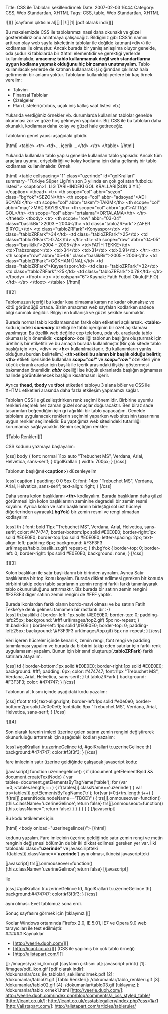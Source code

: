 Title: CSS ile Tabloları şekillendirmek
Date: 2007-02-03 16:44
Category: CSS, Web Standartları, XHTML
Tags: CSS, table, Web Standartları, XHTML

![][] [sayfanın çıktısını al][] || ![][1] [pdf olarak indir][]

Bu makalemizde CSS ile tablolarımızı nasıl daha okunaklı ve güzel
gösterebiliriz onu anlatmaya çalışacağız. Bildiğiniz gibi CSS'in namını
arttıran olay web sayfa iskeletinin tablolar ile değilde katman(\<div\>)
ile kodlaması ile olmuştur. Ancak burada bir yanlış anlaşılma oluyor
genelde, oda şudur ki tablolarda bir Xhtml elementidir ve gerektiği
yerlerde kullanılmalıdır, **amacımız tablo kullanmamak değil web
standartlarına uygun kodlama yapmak olduğunu hiç bir zaman
unutmayalım**. Tablo kullanılacak yerlerde de katman kullanarak işi
çığırından çıkılmaz hala getirmenin bir anlamı yoktur.<!--more-->
Tabloların kullanıldığı yerlere bir kaç örnek verelim:

-   Takvim
-   Finansal Tablolar
-   Çizelgeler
-   Plan Listeleri(otobüs, uçak iniş kalkış saat listesi vb.)

Yukarıda verdiğimiz örnekler vb. durumlarda kullanılan tablolar genelde
okunması zor ve göze hoş gelmeyen yapılardır. Biz CSS ile bu tabloları
daha okunaklı, kodlaması daha kolay ve güzel hale getireceğiz.

Tabloların genel yapısı aşağıdaki gibidir.

[html] \<table\> \<tr\> \<td\>... içerik ...\</td\> \</tr\> \</table\>
[/html]

Yukarıda kullanılan tablo yapısı genelde kullanılan tablo yapısıdır.
Ancak tüm araçlara uyumu, erişebilirliği ve kolay kodlama için daha
gelişmiş bir tablo kodlaması kullanılmalıdır. Örnek

[html] \<table cellspacing="1" class="uzerinde" id="golKrallari"
summary="Türkiye Süper Ligi’nin son 3 yılında en çok gol atan futbolcu
listesi"\> \<caption\>1. LİG TARİHİNDEKİ GOL KRALLARI(SON 3
YIL)\</caption\> \<thead\> \<tr\> \<th scope="col" abbr="sezon"
class="bgYok"\>SEZON\</th\> \<th scope="col"
abbr="adsoyad"\>ADI-SOYADI\</th\> \<th scope="col"
abbr="takım"\>TAKIM\</th\> \<th scope="col" abbr="maç"\>MAÇ
SAYISI\</th\> \<th scope="col" abbr="gol"\>ATTIğžI GOL\</th\> \<th
scope="col" abbr="ortalama"\>ORTALAMA\</th\> \</tr\> \</thead\>
\<tbody\> \<tr\> \<th scope="row" abbr="03-04" class="baslikBir"\>2003 –
2004\</th\> \<td class="tabloZRFark"\>ZAFER BİRYOL\</td\> \<td
class="tabloZRFark"\>Konyaspor\</td\> \<td
class="tabloZRFark"\>34\</td\> \<td class="tabloZRFark"\>25\</td\> \<td
class="tabloZRFark"\>0.74\</td\> \</tr\> \<tr\> \<th scope="row"
abbr="04-05" class="baslikIki"\>2004 – 2005\</th\> \<td\>FATİH
TEKKE\</td\> \<td\>Trabzonspor\</td\> \<td\>34\</td\> \<td\>31\</td\>
\<td\>0.91\</td\> \</tr\> \<tr\> \<th scope="row" abbr="05-06"
class="baslikBir"\>2005 – 2006\</th\> \<td class="tabloZRFark"\>GÖKHAN
ÜNAL\</td\> \<td class="tabloZRFark"\>Kayserispor\</td\> \<td
class="tabloZRFark"\>32\</td\> \<td class="tabloZRFark"\>25\</td\> \<td
class="tabloZRFark"\>0.78\</td\> \</tr\> \</tbody\> \<tfoot\> \<tr\>
\<td colspan="6"\>Kaynak: Fatih Futbol Okulu(F.F.O)\</td\> \</tr\>
\</tfoot\> \</table\> [/html]

![][2]

Tablomuzun içeriği bu kadar kısa olmasına karşın ne kadar okunaksız ve
kötü göründüğü ortada. Bizim amacımız web sayfaları kodlarken sadece
bilgi sunmak değildir. Bilgiyi en kullanışlı ve güzel şekilde sunmaktır.

Burada normal tablo kodlamasından farklı olan etiketleri açıklarsak.
**\<table\>** kodu içindeki ***summary*** özelliği ile tablo içeriğinin
bir özet açıklaması yapılmıştır. Bu özellik web değilde cep telefonu,
pda vb. araçlarda tablo okuması için önemlidir. **\<caption\>** özelliği
tablonun başlığını oluşturmak için üretilmiş bir etiketitir ve bu amaçla
burada kullanılmıştır.(Bir çok sitede tablo başlığı için \<p\>, \<div\>
ve \<**h**x\> kullanılmaktadır. Bu kullanımların yanlış olduğunu burdan
belirtelim.) **\<th\>**etiketi bu alanın bir başlık olduğu
belirtir,**\<th\>** etiketi içerisinde kullanılan ***scop="col"*** ve
***scop="row"*** özelikleri yine küçük ekranlı araçlar için başlık ile
içerik arasındaki ilişkiyi göstermesi bakımından önemlidir. ***abbr***
özelliği ise küçük ekranlarda başlığın sığmaması halinde görüntülenecek
başlığın kısaltmasını içerir.

Ayrıca **thead**, **tbody** ve **tfoot** etiketleri tabloyu 3 alana
böler ve CSS ile XHTML etiketleri arasında daha fazla etkileşim
yapmamızı sağlar.

Tabloları CSS ile güzelleştirirken renk seçimi önemlidir. Birbirine
uyumlu renkleri seçmek her zaman güzel sonuçlar doğuracaktır. Ben biraz
sade tasarımları beğendiğim için gri ağırlıklı bir tablo yapacağım.
Genelde tablolara uygulanacak renklerin seçimini yaparken web sitesinin
tasarımına uygun renkler seçilmelidir. Bu yaptığımız web sitesindeki
tutarlılığı korumamızı sağlayacaktır. Benim seçtiğim renkler:

![Tablo Renkleri][]

CSS kodunu yazmaya başlayalım:

[css] body { font: normal 11px auto "Trebuchet MS", Verdana, Arial,
Helvetica, sans-serif; } \#golKrallari { width: 700px; } [/css]

Tablonun başlığını(**\<caption\>**) düzenleyelim

[css] caption { padding: 0 0 5px 0; font: 14px "Trebuchet MS", Verdana,
Arial, Helvetica, sans-serif; text-align: right; } [/css]

Daha sonra kolon başlıklarını **\<th\>** kodlayalım. Burada başlıkların
daha güzel görünmesi için kolon başlıklarının zeminine degradeli bir
zemin resmi koyalım. Ayrıca kolon ve satır başlıklarının birleştiği sol
üst hücreyi diğerlerinden ayıracak(**.bgYok**) bir zemin resmi ve rengi
olmadan kodlayalım:

[css] th { font: bold 11px "Trebuchet MS", Verdana, Arial, Helvetica,
sans-serif; color: \#474747; border-bottom:1px solid \#E0E0E0;
border-right:1px solid \#E0E0E0; border-top:1px solid \#E0E0E0;
letter-spacing: 2px; text-align: left; padding: 6px; background:
\#F3F3F3 url(images/tablo\_baslik\_zr.gif) repeat-x; } th.bgYok {
border-top: 0; border-left: 0; border-right: 1px solid \#E0E0E0;
background: none; } [/css]

![][3]

Kolon başlıkları ile satır başlıklarını bir birinden ayıralım. Ayrıca
Satır başlıklarına bir top ikonu koyalım. Burada dikkat edilmesi gereken
bir konuda birbirini takip eden tablo satırlarının zemin rengini farklı
farklı tanımlayarak tablo okunurluluğunu arttırmaktır. Biz burada bir
satırın zemin rengini <span class="alternatifard">\#F3F3F3</span> diğer
satırın zemin rengini de \#FFF yaptık.

<div class="ekstrabilgi">
Burada ikonlardan farklı olanın bordo-mavi olması ve bu satırın Fatih
Tekke'ye denk gelmesi tamamen bir rastlantı dır :-)

</div>
[css] th.baslikIki { border-left: 1px solid \#E0E0E0; border-top: 0;
padding-left:25px; background: \#fff url(images/top2.gif) 5px no-repeat;
} th.baslikBir { border-left: 1px solid \#E0E0E0; border-top: 0;
padding-left:25px; background: \#F3F3F3 url(images/top.gif) 5px
no-repeat; } [/css]

Veri içeren hücreler içinde kenarlık, zemin rengi, font rengi ve padding
tanımlaması yapalım ve burada da birbirini takip eden satırlar için
farklı renk uygulamasını yapalım. Bunun için bir sınıf
oluşturup(**.tabloZRFark**) farklı satırlara atayalım.

[css] td { border-bottom:1px solid \#E0E0E0; border-right:1px solid
\#E0E0E0; background: \#fff; padding: 6px; color: \#474747; font:11px
"Trebuchet MS", Verdana, Arial, Helvetica, sans-serif; } td.tabloZRFark
{ background: \#F3F3F3; color: \#474747; } [/css]

Tablonun alt kısmı içinde aşağıdaki kodu yazalım:

[css] tfoot tr td{ text-align:right; border-left:1px solid \#e0e0e0;
border-bottom:2px solid \#e0e0e0; font:italic 9px "Trebuchet MS",
Verdana, Arial, Helvetica, sans-serif; } [/css]

![][4]

Son olarak farenin imleci üzerine gelen satırın zemin rengini
değiştirerek okunurluluğu arttırmak için aşağıdaki kodları yazalım:

[css] \#golKrallari tr.uzerineGelince td, \#golKrallari
tr.uzerineGelince th{ background:\#474747; color:\#f3f3f3; } [/css]

fare imlecinin satır üzerine geldiğinde çalışacak javascript kodu:

[javascript] function uzerinegelince() { if (document.getElementById &&
document.createTextNode) { var
tables=document.getElementsByTagName('table'); for (var
i=0;i\<tables.length;i++) { if(tables[i].className=='uzerinde') { var
trs=tables[i].getElementsByTagName('tr'); for(var j=0;j\<trs.length;j++)
{ if(trs[j].parentNode.nodeName=='TBODY') {
trs[j].onmouseover=function(){this.className='uzerineGelince';return
false} trs[j].onmouseout=function(){this.className='';return false} } }
} } } } [/javascript]

Bu kodu tetiklemek için:

[html] \<body onload="uzerinegelince()"\> [/html]

kodunu yazalım. Fare imlecinin üzerine geldiğinde satır zemin rengi ve
metin renginin değişmesi bölümün de bir iki dikkat edilmesi gereken yer
var. İlki tablodaki class="**uzerinde**" ve javasciriptteki
if(tables[i].className=='**uzerinde**') aynı olması, ikincisi
javascriptteki

[javascript]
trs[j].onmouseover=function(){this.className='uzerineGelince';return
false} [/javascript]

ile

[css] \#golKrallari tr.uzerineGelince td, \#golKrallari
tr.uzerineGelince th{ background:\#474747; color:\#f3f3f3; } [/css]

aynı olması. Evet tablomuz sona erdi.

Sonuç sayfasını görmek için [tıklayınız.][]

<div class="ekstrabilgi">
Kodlar Windows ortamında Firefox 2.0, IE 5.01, IE7 ve Opera 9.0 web
tarayıcıları ile test edilmiştir.

</div>
###### Kaynaklar

-   [http://veerle.duoh.com/][]
-   [http://icant.co.uk/][] (CSS ile yapılmış bir çok tablo örneği)
-   [http://alistapart.com/][]

</p>

  []: /images/yazici_ikon.gif
  [sayfanın çıktısını al]: javascript:print()
  [1]: /images/pdf_ikon.gif
  [pdf olarak indir]: /dokumanlar/css_ile_tablolari_sekillendirmek.pdf
  [2]: /dokumanlar/tablo01.gif
  [Tablo Renkleri]: /dokumanlar/tablo_renkleri.gif
  [3]: /dokumanlar/tablo02.gif
  [4]: /dokumanlar/tablo03.gif
  [tıklayınız.]: /dokumanlar/tablo_ornek1.html
  [http://veerle.duoh.com/]: http://veerle.duoh.com/index.php/blog/comments/a_css_styled_table/
  [http://icant.co.uk/]: http://icant.co.uk/csstablegallery/index.php?css=1#r1
  [http://alistapart.com/]: http://alistapart.com/articles/tableruler/

